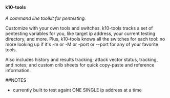 #### k10-tools

*A command line toolkit for pentesting.*

Customize with your own tools and switches. k10-tools tracks a set of pentesting variables for you,
like target ip address, your current testing directory, and more. Plus, k10-tools knows all the
switches for each tool: no more looking up if it's -m or -M or -port or --port for any of
your favorite tools. 

Also includes history and results tracking; attack vector status, tracking, and notes; and
custom crib sheets for quick copy-paste and reference information.

##NOTES
* currently built to test againt ONE SINGLE ip address at a time

